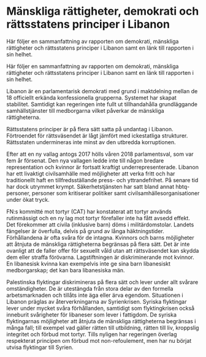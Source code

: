 # Mänskliga rättigheter, demokrati och rättsstatens principer i Libanon

Här följer en sammanfattning av rapporten om demokrati, mänskliga rättigheter och rättsstatens principer i Libanon samt en länk till rapporten i sin helhet.

Här följer en sammanfattning av rapporten om demokrati, mänskliga rättigheter och rättsstatens principer i Libanon samt en länk till rapporten i sin helhet.

Libanon är en parlamentarisk demokrati med grund i maktdelning mellan de 18 officiellt erkända konfessionella grupperna. Systemet har skapat stabilitet. Samtidigt kan regeringen inte fullt ut tillhandahålla grundläggande samhällstjänster till medborgarna vilket påverkar de mänskliga rättigheterna.

Rättsstatens principer är på flera sätt satta på undantag i Libanon. Förtroendet för rättsväsendet är lågt jämfört med ickestatliga strukturer. Rättsstaten undermineras inte minst av den utbredda korruptionen.

Efter att en ny vallag antogs 2017 hölls våren 2018 parlamentsval, som var fem år försenat. Den nya vallagen ledde inte till någon bredare representation och kvinnor är fortsatt kraftigt underrepresenterade. Libanon har ett livaktigt civilsamhälle med möjligheter att verka fritt och har traditionellt haft en tillfredsställande press- och yttrandefrihet. På senare tid har dock utrymmet krympt. Säkerhetstjänsten har satt bland annat hbtq-personer, personer som kritiserar politiker samt civilsamhällesorganisationer under ökat tryck.

FN:s kommitté mot tortyr (CAT) har konstaterat att tortyr används rutinmässigt och en ny lag mot tortyr förefaller inte ha fått avsedd effekt. Det förekommer att civila (inklusive barn) döms i militärdomstolar. Landets fängelser är överfulla, delvis på grund av långa häktningstider. Förhållandena är ofta svåra för de intagna. Kvinnors och barns möjligheter att åtnjuta de mänskliga rättigheterna begränsas på flera sätt. Det är inte ovanligt att de faller offer för sexuellt våld utan att rättsväsendet kan skydda dem eller straffa förövarna. Lagstiftningen är diskriminerande mot kvinnor. En libanesisk kvinna kan exempelvis inte ge sina barn libanesiskt medborgarskap; det kan bara libanesiska män.

Palestinska flyktingar diskrimineras på flera sätt och lever under allt svårare omständigheter. De är utestängda från stora delar av den formella arbetsmarknaden och tillåts inte äga eller ärva egendom. Situationen i Libanon präglas av återverkningarna av Syrienkrisen. Syriska flyktingar lever under mycket svåra förhållanden, samtidigt som flyktingkrisen också inneburit svårigheter för libaneser som lever i fattigdom. De syriska flyktingarnas möjligheter att åtnjuta de mänskliga rättigheterna begränsas i många fall; till exempel vad gäller rätten till utbildning, rätten till liv, kroppslig integritet och förbud mot tortyr. Tills nyligen har regeringen överlag respekterat principen om förbud mot non-refoulement, men har nu börjat utvisa flyktingar till Syrien.
